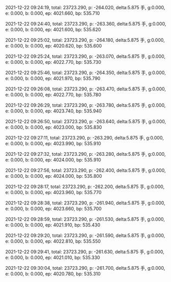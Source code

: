 2021-12-22 09:24:19, total: 23723.290, p: -264.020, delta:5.875 手, g:0.000, e: 0.000, b: 0.000, ep: 4021.660, bp: 535.710

2021-12-22 09:24:40, total: 23723.290, p: -263.360, delta:5.875 手, g:0.000, e: 0.000, b: 0.000, ep: 4021.600, bp: 535.620

2021-12-22 09:25:02, total: 23723.290, p: -264.180, delta:5.875 手, g:0.000, e: 0.000, b: 0.000, ep: 4020.620, bp: 535.600

2021-12-22 09:25:24, total: 23723.290, p: -263.070, delta:5.875 手, g:0.000, e: 0.000, b: 0.000, ep: 4022.770, bp: 535.730

2021-12-22 09:25:46, total: 23723.290, p: -264.350, delta:5.875 手, g:0.000, e: 0.000, b: 0.000, ep: 4021.970, bp: 535.790

2021-12-22 09:26:08, total: 23723.290, p: -263.470, delta:5.875 手, g:0.000, e: 0.000, b: 0.000, ep: 4022.770, bp: 535.780

2021-12-22 09:26:29, total: 23723.290, p: -263.780, delta:5.875 手, g:0.000, e: 0.000, b: 0.000, ep: 4023.740, bp: 535.940

2021-12-22 09:26:50, total: 23723.290, p: -263.640, delta:5.875 手, g:0.000, e: 0.000, b: 0.000, ep: 4023.000, bp: 535.830

2021-12-22 09:27:11, total: 23723.290, p: -263.290, delta:5.875 手, g:0.000, e: 0.000, b: 0.000, ep: 4023.990, bp: 535.910

2021-12-22 09:27:32, total: 23723.290, p: -263.280, delta:5.875 手, g:0.000, e: 0.000, b: 0.000, ep: 4024.000, bp: 535.910

2021-12-22 09:27:56, total: 23723.290, p: -262.400, delta:5.875 手, g:0.000, e: 0.000, b: 0.000, ep: 4024.000, bp: 535.800

2021-12-22 09:28:17, total: 23723.290, p: -262.200, delta:5.875 手, g:0.000, e: 0.000, b: 0.000, ep: 4023.960, bp: 535.770

2021-12-22 09:28:38, total: 23723.290, p: -261.940, delta:5.875 手, g:0.000, e: 0.000, b: 0.000, ep: 4023.660, bp: 535.700

2021-12-22 09:28:59, total: 23723.290, p: -261.530, delta:5.875 手, g:0.000, e: 0.000, b: 0.000, ep: 4021.910, bp: 535.430

2021-12-22 09:29:20, total: 23723.290, p: -261.590, delta:5.875 手, g:0.000, e: 0.000, b: 0.000, ep: 4022.810, bp: 535.550

2021-12-22 09:29:41, total: 23723.290, p: -261.630, delta:5.875 手, g:0.000, e: 0.000, b: 0.000, ep: 4021.010, bp: 535.330

2021-12-22 09:30:04, total: 23723.290, p: -261.700, delta:5.875 手, g:0.000, e: 0.000, b: 0.000, ep: 4020.780, bp: 535.310